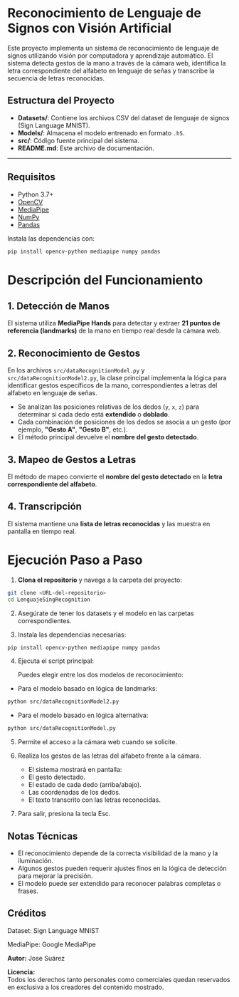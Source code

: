 # Reconocimiento de Lenguaje de Signos con Visión Artificial

Este proyecto implementa un sistema de reconocimiento de lenguaje de signos utilizando visión por computadora y aprendizaje automático. El sistema detecta gestos de la mano a través de la cámara web, identifica la letra correspondiente del alfabeto en lenguaje de señas y transcribe la secuencia de letras reconocidas.

## Estructura del Proyecto
- **Datasets/**: Contiene los archivos CSV del dataset de lenguaje de signos (Sign Language MNIST).
- **Models/**: Almacena el modelo entrenado en formato `.h5`.
- **src/**: Código fuente principal del sistema.
- **README.md**: Este archivo de documentación.

---

## Requisitos

- Python 3.7+
- [OpenCV](https://pypi.org/project/opencv-python/)
- [MediaPipe](https://pypi.org/project/mediapipe/)
- [NumPy](https://pypi.org/project/numpy/)
- [Pandas](https://pypi.org/project/pandas/)

Instala las dependencias con:

```sh
pip install opencv-python mediapipe numpy pandas
```

# Descripción del Funcionamiento

## 1. Detección de Manos
El sistema utiliza **MediaPipe Hands** para detectar y extraer **21 puntos de referencia (landmarks)** de la mano en tiempo real desde la cámara web.

## 2. Reconocimiento de Gestos
En los archivos `src/dataRecognitionModel.py` y `src/dataRecognitionModel2.py`, la clase principal implementa la lógica para identificar gestos específicos de la mano, correspondientes a letras del alfabeto en lenguaje de señas.

- Se analizan las posiciones relativas de los dedos (`y`, `x`, `z`) para determinar si cada dedo está **extendido** o **doblado**.
- Cada combinación de posiciones de los dedos se asocia a un gesto (por ejemplo, **"Gesto A"**, **"Gesto B"**, etc.).
- El método principal devuelve el **nombre del gesto detectado**.

## 3. Mapeo de Gestos a Letras
El método de mapeo convierte el **nombre del gesto detectado** en la **letra correspondiente del alfabeto**.

## 4. Transcripción
El sistema mantiene una **lista de letras reconocidas** y las muestra en pantalla en tiempo real.

# Ejecución Paso a Paso

1. **Clona el repositorio** y navega a la carpeta del proyecto:
```sh
git clone <URL-del-repositorio>
cd LenguajeSingRecognition
```

2. Asegúrate de tener los datasets y el modelo en las carpetas correspondientes.

3. Instala las dependencias necesarias:
```sh
pip install opencv-python mediapipe numpy pandas
```

4. Ejecuta el script principal:

    Puedes elegir entre los dos modelos de reconocimiento:
- Para el modelo basado en lógica de landmarks:
```sh
python src/dataRecognitionModel2.py
```
- Para el modelo basado en lógica alternativa:
```sh
python src/dataRecognitionModel.py
```

5. Permite el acceso a la cámara web cuando se solicite.

6. Realiza los gestos de las letras del alfabeto frente a la cámara.

    - El sistema mostrará en pantalla:
    - El gesto detectado.
    - El estado de cada dedo (arriba/abajo).
    - Las coordenadas de los dedos.
    - El texto transcrito con las letras reconocidas.

7. Para salir, presiona la tecla Esc.

## Notas Técnicas

- El reconocimiento depende de la correcta visibilidad de la mano y la iluminación.
- Algunos gestos pueden requerir ajustes finos en la lógica de detección para mejorar la precisión.
- El modelo puede ser extendido para reconocer palabras completas o frases.

## Créditos
Dataset: Sign Language MNIST

MediaPipe: Google MediaPipe

**Autor:** 
Jose Suárez

**Licencia:**  
Todos los derechos tanto personales como comerciales quedan reservados en exclusiva a los creadores del contenido mostrado.